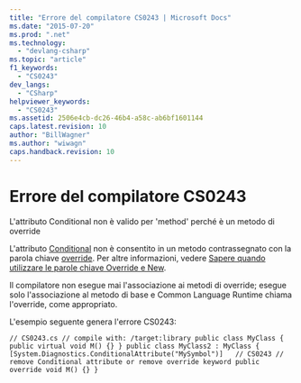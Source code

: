 ```yaml
---
title: "Errore del compilatore CS0243 | Microsoft Docs"
ms.date: "2015-07-20"
ms.prod: ".net"
ms.technology: 
  - "devlang-csharp"
ms.topic: "article"
f1_keywords: 
  - "CS0243"
dev_langs: 
  - "CSharp"
helpviewer_keywords: 
  - "CS0243"
ms.assetid: 2506e4cb-dc26-46b4-a58c-ab6bf1601144
caps.latest.revision: 10
author: "BillWagner"
ms.author: "wiwagn"
caps.handback.revision: 10
---
```

# Errore del compilatore CS0243
L'attributo Conditional non è valido per 'method' perché è un metodo di override  
  
 L'attributo [Conditional](http://msdn.microsoft.com/it-it/e1c4913b-74d0-421a-8a6d-c14b3f0e68fb) non è consentito in un metodo contrassegnato con la parola chiave [override](../../csharp/language-reference/keywords/override.md). Per altre informazioni, vedere [Sapere quando utilizzare le parole chiave Override e New](../../csharp/programming-guide/classes-and-structs/knowing-when-to-use-override-and-new-keywords.md).  
  
 Il compilatore non esegue mai l'associazione ai metodi di override; esegue solo l'associazione al metodo di base e Common Language Runtime chiama l'override, come appropriato.  
  
 L'esempio seguente genera l'errore CS0243:  
  
```  
// CS0243.cs // compile with: /target:library public class MyClass { public virtual void M() {} } public class MyClass2 : MyClass { [System.Diagnostics.ConditionalAttribute("MySymbol")]   // CS0243 // remove Conditional attribute or remove override keyword public override void M() {} }  
```